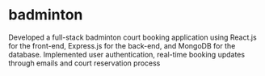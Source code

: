 # badminton
Developed a full-stack badminton court booking application using React.js for the front-end, Express.js for the back-end, and  MongoDB for the database. Implemented user authentication, real-time booking updates through emails and court reservation process
